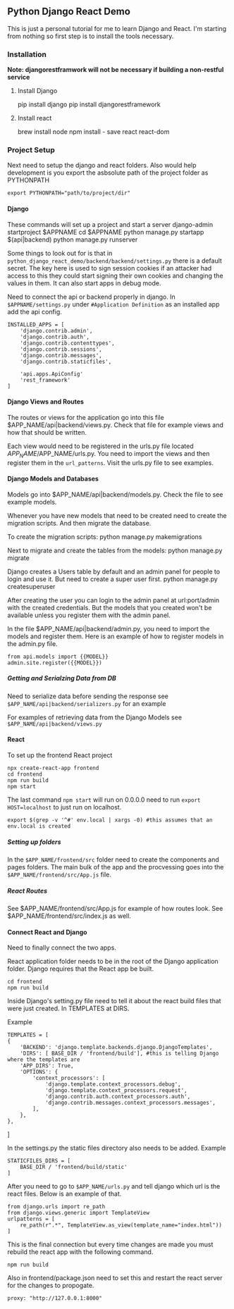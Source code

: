## Python Django React Demo

This is just a personal tutorial for me to learn Django and React. I'm starting from nothing so first step is to install the tools necessary.

### Installation

__Note: djangorestframwork will not be necessary if building a non-restful service__
1. Install Django

    pip install django
    pip install djangorestframework

2. Install react

    brew install node
    npm install - save react react-dom

### Project Setup
Next need to setup the django and react folders. Also would help development is you export the asbsolute path of the project folder as PYTHONPATH

    export PYTHONPATH="path/to/project/dir"

#### Django

These commands will set up a project and start a server
    django-admin startproject $APPNAME
    cd $APPNAME
    python manage.py startapp $(api|backend)
    python manage.py runserver

Some things to look out for is that in `python_django_react_demo/backend/backend/settings.py` there is a default secret. The key here is used to sign session cookies if an attacker had access to this they could start signing their own cookies and changing the values in them. It can also start apps in debug mode.

Need to connect the api or backend properly in django.
In `$APPNAME/settings.py` under `#Application Definition` as an installed app add the api config.

    INSTALLED_APPS = [
        'django.contrib.admin',
        'django.contrib.auth',
        'django.contrib.contenttypes',
        'django.contrib.sessions',
        'django.contrib.messages',
        'django.contrib.staticfiles',

        'api.apps.ApiConfig'
        'rest_framework'
    ]

#### Django Views and Routes
The routes or views for the application go into this file $APP_NAME/api|backend/views.py. Check that file for example views and how that should be written.

Each view would need to be registered in the urls.py file located $APP_NAME/$APP_NAME/urls.py. You need to import the views and then register them in the `url_patterns`. Visit the urls.py file to see examples.

#### Django Models and Databases
Models go into $APP_NAME/api|backend/models.py. Check the file to see example models.

Whenever you have new models that need to be created need to create the migration scripts. And then migrate the database.

To create the migration scripts:
    python manage.py makemigrations

Next to migrate and create the tables from the models:
    python manage.py migrate

Django creates a Users table by default and an admin panel for people to login and use it. But need to create a super user first.
    python manage.py createsuperuser

After creating the user you can login to the admin panel at url:port/admin with the created credentials. But the models that you created won't be available unless you register them with the admin panel.

In the file $APP_NAME/api|backend/admin.py, you need to import the models and register them. Here is an example of how to register models in the admin.py file.

    from api.models import {{MODEL}}
    admin.site.register({{MODEL}})

##### Getting and Serialzing Data from DB
Need to serialize data before sending the response see `$APP_NAME/api|backend/serializers.py` for an example

For examples of retrieving data from the Django Models see `$APP_NAME/api|backend/views.py`

#### React

To set up the frontend React project

    npx create-react-app frontend
    cd frontend
    npm run build
    npm start

The last command `npm start` will run on 0.0.0.0 need to run `export HOST=localhost` to just run on localhost.

    export $(grep -v '^#' env.local | xargs -0) #this assumes that an env.local is created

##### Setting up folders

In the `$APP_NAME/frontend/src` folder need to create the components and pages folders. The main bulk of the app and the procvessing goes into the `$APP_NAME/frontend/src/App.js` file.

##### React Routes
See $APP_NAME/frontend/src/App.js for example of how routes look.
See $APP_NAME/frontend/src/index.js as well.

#### Connect React and Django

Need to finally connect the two apps.

React application folder needs to be in the root of the Django application folder. Django requires that the React app be built.

    cd frontend
    npm run build

Inside Django's setting.py file need to tell it about the react build files that were just created. In TEMPLATES at DIRS.

Example

    TEMPLATES = [
    {
        'BACKEND': 'django.template.backends.django.DjangoTemplates',
        'DIRS': [ BASE_DIR / 'frontend/build'], #this is telling Django where the templates are
        'APP_DIRS': True,
        'OPTIONS': {
            'context_processors': [
                'django.template.context_processors.debug',
                'django.template.context_processors.request',
                'django.contrib.auth.context_processors.auth',
                'django.contrib.messages.context_processors.messages',
            ],
        },
    },
]

In the settings.py the static files directory also needs to be added.
Example

    STATICFILES_DIRS = [
        BASE_DIR / 'frontend/build/static'
    ]

After you need to go to `$APP_NAME/urls.py` and tell django which url is the react files. Below is an example of that.
    
    from django.urls import re_path
    from django.views.generic import TemplateView
    urlpatterns = [
        re_path(r".*", TemplateView.as_view(template_name="index.html"))
    ]

This is the final connection but every time changes are made you must rebuild the react app with the following command.

    npm run build

Also in frontend/package.json need to set this and restart the react server for the changes to propogate.

    proxy: "http://127.0.0.1:8000"
